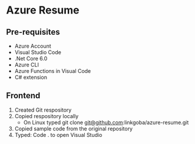 # Azure Resume

## Pre-requisites

- Azure Account
- Visual Studio Code
- .Net Core 6.0
- Azure CLI
- Azure Functions in Visual Code
- C# extension

## Frontend

1. Created Git respository
2. Copied respository locally
   - On Linux typed git clone git@github.com:linkgoba/azure-resume.git
3. Copied sample code from the original repository
4. Typed: Code . to open Visual Studio

